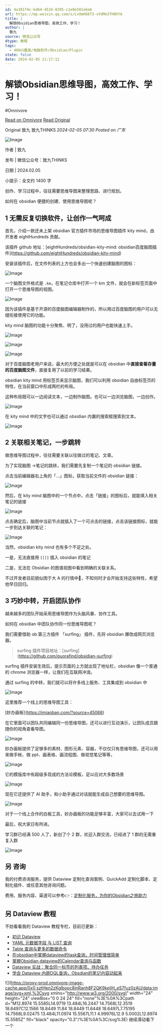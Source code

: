 ```yaml
---
id: 4a381f4c-bd64-4534-8295-c1e0e501e6a6
url: https://mp.weixin.qq.com/s/LvOmHG6T3-vYdMe3TH8hYA
title: |
  解锁Obsidian思维导图，高效工作、学习！
author: |
  致九
source: 微信公众号
dtype: 教程
tags:
  - 400兴趣类/电脑软件/Obsidian/Plugin
state: false
date: 2024-02-05 11:17:12
---
```



# 解锁Obsidian思维导图，高效工作、学习！
#Omnivore

[Read on Omnivore](https://omnivore.app/me/obsidian-18d77451542)
[Read Original](https://mp.weixin.qq.com/s/LvOmHG6T3-vYdMe3TH8hYA)

Original 致九  致九THINKS _2024-02-05 07:30_ _Posted on 广东_ 

![Image](https://proxy-prod.omnivore-image-cache.app/0x0,sfQjaRoLbDJ4xMFtMH-_y3KGVYfHHcd1vSuR2dzX3l2w/https://mmbiz.qpic.cn/sz_mmbiz_png/7EZ0IQOFRX3Kf8XcfApfjpHJ94rAibU5saEoU88vTicW1o21xR8ThiaNZCMAQeIfW0bp1VibeU19cIbzKbvkHNau2A/640?wx_fmt=png&from=appmsg)

作者 | 致九

发布 | 微信公众号：致九THINKS

日期 | 2024.02.05

小提示：全文约 1400 字

创作、学习过程中，往往需要思维导图来整理思路、进行规划。

如何在 obsidian 便捷的创建、使用思维导图呢？

## 1 无需反复切换软件，让创作一气呵成

首先，介绍一款还未上架 obsidian 官方插件市场的思维导图插件 kity mind，由开发者 eightHundreds 贡献。

该插件 github 地址：\[eightHundreds/obsidian-kity-mind: obsidian百度脑图插件\](https://github.com/eightHundreds/obsidian-kity-mind)

安装该插件后，在文件列表的上方也会多出一个快速创建脑图的图标：

![Image](https://proxy-prod.omnivore-image-cache.app/0x0,sTs5Lmyt01ogtozXin2rXiXLASU4V5mt5pMUTwrcev9M/https://mmbiz.qpic.cn/sz_mmbiz_png/7EZ0IQOFRX3Kf8XcfApfjpHJ94rAibU5ssFPImbjHu8fCXN4ic2Vn98wdYzw0QerZXrH64Adc4jSFO32kMtPj1fg/640?wx_fmt=png&from=appmsg)

一个脑图文件格式是 `.km`，在笔记仓库中打开一个 km 文件，就会在新标签页面中打开一个思维导图的视图。

![Image](https://proxy-prod.omnivore-image-cache.app/0x0,sPwUvcRhRg_jGgSgyWwmfVylcBTHy7dew2BxCh-rZDig/https://mmbiz.qpic.cn/sz_mmbiz_png/7EZ0IQOFRX3Kf8XcfApfjpHJ94rAibU5sicj8JGF0iadp1wltwmX0KicYwhQjqLwcSA5VL206NsPIic3OUB9MSU9dMA/640?wx_fmt=png&from=appmsg)

因为该插件是基于开源的百度脑图编辑器制作的，所以用过百度脑图的用户可以无缝衔接使用它的功能。

kity mind 脑图的功能十分聚焦、明了，没用过的用户也能快速上手。

![Image](https://proxy-prod.omnivore-image-cache.app/0x0,s9mLHzpb6ZacIKszT0QxGpTVv_bkICtbtwWwkUXfKq_c/https://mmbiz.qpic.cn/sz_mmbiz_png/7EZ0IQOFRX3Kf8XcfApfjpHJ94rAibU5siaSdvbUkl4rXtTRLsGnbbGyeyIyOvNdJXtHvnHGHWsLUiaXicB5TgfQSQ/640?wx_fmt=png&from=appmsg)

![Image](https://proxy-prod.omnivore-image-cache.app/0x0,sVmb7huE1J8_BgqdDadplaxnPEkj4xyFOxcDq_lJ6rSM/https://mmbiz.qpic.cn/sz_mmbiz_png/7EZ0IQOFRX3Kf8XcfApfjpHJ94rAibU5sKXxffDTDwcW4AoEKf09XibXQrERTEzianI9kleORsfXAjSY8LibzaMibDQ/640?wx_fmt=png&from=appmsg)

![Image](https://proxy-prod.omnivore-image-cache.app/0x0,s-Hymjckgdh1SeNNV6B53LdudCTCb_I98xlidWRWOC_k/https://mmbiz.qpic.cn/sz_mmbiz_png/7EZ0IQOFRX3Kf8XcfApfjpHJ94rAibU5shP8INhozcGhIuqnG62ypj08G4acKH44pOqj9Ps63r2V1IDRibQxjzzg/640?wx_fmt=png&from=appmsg)

对于百度脑图老用户来说，最大的方便之处就是可以在 obsidian 中**直接查看存量的百度脑图文件**，直接复用了以前的学习结果。

obsidian kity mind 用标签页来显示脑图，我们可以利用 obsidian 自由标签页的特性，在当前窗口中形成两栏的布局。

这种布局既可以一边阅读文本，一边制作脑图。也可以一边浏览脑图，一边创作。

![Image](https://proxy-prod.omnivore-image-cache.app/0x0,sfLNC4iIgSkry_l3J93BYMYzm2owH0jkywS4A5gHUAuw/https://mmbiz.qpic.cn/sz_mmbiz_png/7EZ0IQOFRX3Kf8XcfApfjpHJ94rAibU5sTvOEtUbf1oKia2AGFh8as6qDJXT11Nq28dHViaMqWlWicjiajkCeQhJapw/640?wx_fmt=png&from=appmsg)

在 kity mind 中的文字也可以通过 obsidian 内置的搜索框搜索到文本。

![Image](https://proxy-prod.omnivore-image-cache.app/0x0,se54zGDfOhjUF4mc8ixtTr7L0L3GiHwR-H1BJojstikY/https://mmbiz.qpic.cn/sz_mmbiz_png/7EZ0IQOFRX3Kf8XcfApfjpHJ94rAibU5swH3ukZGDHo9ezwTfcKB0DUQNNWQ1CYGiaUS7wNrZHjeCQBoXtPMiaPvw/640?wx_fmt=png&from=appmsg)

## 2 关联相关笔记，一步跳转

做思维导图过程中，往往需要关联以往做过的笔记、文章。

为了实现脑图 ->笔记的跳转，我们需要先复制一个笔记的 obsidian 链接。

点击当前编辑器右上角的「…」图标，获取当前文件的 obsidian 链接：

![Image](https://proxy-prod.omnivore-image-cache.app/0x0,s0YFdNeJ7_1FcWWGvfz0oP8zdlpw8T8IcC0NwS_0Ih_I/https://mmbiz.qpic.cn/sz_mmbiz_png/7EZ0IQOFRX3Kf8XcfApfjpHJ94rAibU5sDyibyKyYutibrq2mej9MOxnicMqWCvxf2jaHiaKibHmib8PfsCh4PLCCqDIQ/640?wx_fmt=png&from=appmsg)

然后，在 kity mind 脑图中的一个节点中，点击「链接」的图标后，就能填入相关笔记的链接

![Image](https://proxy-prod.omnivore-image-cache.app/0x0,s8mViymijcq425nQxrOrJkVn54v29_7ay4I5Se41pGik/https://mmbiz.qpic.cn/sz_mmbiz_png/7EZ0IQOFRX3Kf8XcfApfjpHJ94rAibU5sMmu9gNiaCkms4aUoricicSkCQzMbuibGLkHBNgN60dhxxQQ8ddqqAgo5RA/640?wx_fmt=png&from=appmsg)

点击确定后，脑图中当前节点就插入了一个可点击的链接，点击该链接图标，就能一步到达关联的笔记：

![Image](https://proxy-prod.omnivore-image-cache.app/0x0,s5XmlerT3wV5hTTF9TL4DNPJ0IGB5mB5mN8koN_WGKbk/https://mmbiz.qpic.cn/sz_mmbiz_png/7EZ0IQOFRX3Kf8XcfApfjpHJ94rAibU5sImmfuTNQh1DOfY0MjXNlBmF35WoSVIspQKR4SF0m9mxiciccVb0LDkYw/640?wx_fmt=png&from=appmsg)

当然，obsidian kity mind 也有多个不足之处。

一是，无法直接用 `[[]]` 插入 obsidian 的笔记

二是，无法在 Obsidian 的图谱视图中看到明确的关联关系。

不过开发者目前貌似困于大 A 的行情中🤣，不知何时才会开始支持这些特性，希望他早日回归。

## 3 巧妙中转，开启团队协作

越来越多的团队开始采用思维导图作为头脑风暴、协作工具。

如何在 obsidian 中团队协作同一份思维导图呢？

我们需要借助 ob 第三方插件 「surfing」 插件，先将 obsidian 爆改成网页浏览器。

> surfing 插件项目地址：\[surfing\](https://github.com/quorafind/obsidian-surfing)

surfing 插件安装生效后，提示页面的上方就出现了地址栏，obsidian 像一个普通的 chrome 浏览器一样，让我们在互联网冲浪。

通过 surfing 的中转，我们就可以将许多线上服务、工具集成到 obsidian 中

![Image](https://proxy-prod.omnivore-image-cache.app/0x0,sgfwB1hDHYuh9HLE1G1j49EzCnCw5rEKw0nnjSXdvne0/https://mmbiz.qpic.cn/sz_mmbiz_png/7EZ0IQOFRX3Kf8XcfApfjpHJ94rAibU5sWEib5sibWM3Z5wBQgpgj7LAXQIG2vbyuSSORY6HkhTdwEMV7Subg3KGg/640?wx_fmt=png&from=appmsg)

这里推荐一个线上的思维导图工具：

\[妙办画板\](https://imiaoban.com/?source=45068)

在它里面可以团队共同编辑同一份思维导图，还可以进行互动演示，让团队成员跟随你的视角查看导图。

![Image](https://proxy-prod.omnivore-image-cache.app/0x0,s0xypNH9jzq6WnYSWw5AOUiiCLG55floYS1kq2lpTNuc/https://mmbiz.qpic.cn/sz_mmbiz_png/7EZ0IQOFRX3Kf8XcfApfjpHJ94rAibU5sIcZPibsU1GIWhTsDCWW7pvUrIWqibevwSa87Wx4HJ2YQD7n663Oqq4ag/640?wx_fmt=png&from=appmsg)

妙办画板提供了足够多的素材、图形元素、容器，不仅仅只有思维导图，还可以用来做手帐、做 ppt、画表格、画流程图、做视觉笔记等等，

![Image](https://proxy-prod.omnivore-image-cache.app/0x0,s9RbKzWDwFbICnEJyRJa5YfFxMhCSESJi__Ahu2KOjvQ/https://mmbiz.qpic.cn/sz_mmbiz_png/7EZ0IQOFRX3Kf8XcfApfjpHJ94rAibU5sr57vpxnYzKFFUrR49ibAIOia8ehXbTYIdmYrPD3kg4HZl0jpCQibUFj6w/640?wx_fmt=png&from=appmsg)

它的模版库中有超级多现成的方法论模板，足以应对大多数场景

![Image](https://proxy-prod.omnivore-image-cache.app/0x0,sz-0H_imH3z3UMaOtUWMVwycYYwpjI0wVqbcba_vR9Tw/https://mmbiz.qpic.cn/sz_mmbiz_png/7EZ0IQOFRX3Kf8XcfApfjpHJ94rAibU5siak0uZaSTc8kP78murrq1k35VB3htvuo9UQicGOA9pHAzfd6GdicDrNDA/640?wx_fmt=png&from=appmsg)

现在它还提供了 AI 助手，和小助手通过对话就能生成自己想要的思维导图。

![Image](https://proxy-prod.omnivore-image-cache.app/0x0,sDbSyhoT-V46meP7-IbdUZc5ZAjWRk9J5IJhqFNLixq8/https://mmbiz.qpic.cn/sz_mmbiz_png/7EZ0IQOFRX3Kf8XcfApfjpHJ94rAibU5srxxDmickk6Z0EzukW924p0uJXOSYKgCLMOWrJTw6GN0Vr08suZe2zCg/640?wx_fmt=png&from=appmsg)

对于一个线上合作的白板工具，妙办画板的功能足够丰富，大家可以去试用一下

最后，祝大家日有所进。

学习群已经满 500 人了，新创了个 2 群，欢迎入群交流，已经进了 1 群的无需重复入群

![Image](https://proxy-prod.omnivore-image-cache.app/0x0,st4SyC1rWTK-CrN2q5-RL7QEl5deWlBvG4MnuAlH_UuM/https://mmbiz.qpic.cn/sz_mmbiz_jpg/7EZ0IQOFRX3Kf8XcfApfjpHJ94rAibU5suuvoRUO0JYViaJ4CHffdh06PmD5vQgwtjBSzhficI5yiban0ePzHJficoQ/640?wx_fmt=jpeg&from=appmsg)

## 另 咨询

我的付费咨询服务，提供 Dataview 定制化查询案例、QuickAdd 定制化脚本、定制化插件、或任意其他咨询问题。

费用、服务内容、渠道可以参考👉：[定制化服务，为你的Obsidian之旅助力](http://mp.weixin.qq.com/s?%5F%5Fbiz=MzkzMDAwMTA4MA==&mid=2247484774&idx=1&sn=4de4ab117bb922f0eb13265708f65165&chksm=c201bcb1f57635a74765a506962afbdc01b61ba024433f113660f7a2e5666c40a022852a9045&scene=21#wechat%5Fredirect)

## 另 Dataview 教程

不妨看看我的 Dataview 教程专栏，目前已更新：

* [初识 Dataview](http://mp.weixin.qq.com/s?%5F%5Fbiz=MzkzMDAwMTA4MA==&mid=2247484989&idx=1&sn=d0832440d10881a86de9858d673d5e88&chksm=c201bfeaf57636fc58c7202ceb3d4a23ababedb8c18a066feaaa6c29117dddc79d4af6fdbf6b&scene=21#wechat%5Fredirect)
* [YAML 元数据字段 与 LIST 查询](http://mp.weixin.qq.com/s?%5F%5Fbiz=MzkzMDAwMTA4MA==&mid=2247485034&idx=1&sn=45c93411ab42fa827e84a756f1fc2ed9&chksm=c201bfbdf57636abc656cb40057884bc81f7107a0b29d0f5cd2c9045ca59e139fdbe651f0839&scene=21#wechat%5Fredirect)
* [Table 查询与更多的数据命令](http://mp.weixin.qq.com/s?%5F%5Fbiz=MzkzMDAwMTA4MA==&mid=2247485103&idx=1&sn=8d713be070f887467cee11b515934ff4&chksm=c201bf78f576366e06f2f4f2c6ee36f34d09d12859b90cb02304d01e6bf85adef9b75611e2be&scene=21#wechat%5Fredirect)
* [在obsidian中掌握dataview的task查询，时间管理很简单](http://mp.weixin.qq.com/s?%5F%5Fbiz=MzkzMDAwMTA4MA==&mid=2247485152&idx=1&sn=c0025b610c4681029e580e673eb9e623&chksm=c201bf37f5763621fdaa760acfb99196a7001c3946ea04dd7895557b52fb27e8a64e27ccc29d&scene=21#wechat%5Fredirect)
* [掌握Obsidian dataview的Calendar查询与函数](http://mp.weixin.qq.com/s?%5F%5Fbiz=MzkzMDAwMTA4MA==&mid=2247485167&idx=1&sn=6f6baf4f8217dcc33d2a0c621c6c059a&chksm=c201bf38f576362e3c2509b41bda2c1548639626e42a4440fd3d32520157771a8bd1abb2b176&scene=21#wechat%5Fredirect)
* [Dataview 实战：聚合同一标签的列表项、待办任务](http://mp.weixin.qq.com/s?%5F%5Fbiz=MzkzMDAwMTA4MA==&mid=2247485184&idx=1&sn=3aeb14d2fad173004027404b40856e02&chksm=c201bed7f57637c1c097e927c5af5dfaac500bee72cb18790469eca5452cb8d2f986e03e5447&scene=21#wechat%5Fredirect)
* [学会 Dataview 内嵌DQL查询，Obsdian的笔记内容动起来](http://mp.weixin.qq.com/s?%5F%5Fbiz=MzkzMDAwMTA4MA==&mid=2247485213&idx=1&sn=ce5d608775e23e9b3be612c0d5b71620&chksm=c201becaf57637dcd1dced1738897693b4dfb8284343cd8fcee2e06dff7d8cee9e17f86c00da&scene=21#wechat%5Fredirect)

![](https://proxy-prod.omnivore-image-cache.app/0x0,sztHen2zKglbooc8jnRanh8F2QK9kejIH_eS7fuz0zAU/data:image/svg+xml,%3Csvg xmlns=\"http://www.w3.org/2000/svg\" width=\"24\" height=\"24\" viewBox=\"0 0 24 24\" fill=\"none\"%3E%0A%3Cpath d=\"M12.8974 15.5585L14.9719 13.484L16.2447 14.7568L12.3519 18.6497C12.1566 18.8449 11.84 18.8449 11.6448 18.6497L7.75195 14.7568L9.02475 13.484L11.0974 15.5567L11.1 4.99976L12.9 5.0002L12.8974 15.5585Z\" fill=\"black\" opacity=\"0.3\"/%3E%0A%3C/svg%3E) 继续滑动看下一个 



